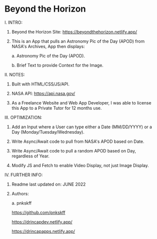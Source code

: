 # Beyond the Horizon

I. INTRO: 

  1. Beyond the Horizon Site: https://beyondthehorizon.netlify.app/

  2. This is an App that pulls an Astronomy Pic of the Day (APOD) from NASA's Archives, App then displays:
  
     a. Astronomy Pic of the Day (APOD).
     
     b. Brief Text to provide Context for the Image.

II. NOTES:

  1. Built with HTML/CSS/JS/API.
  
  2. NASA API: https://api.nasa.gov/
  
  3. As a Freelance Website and Web App Developer, I was able to license this App to a Private Tutor for 12 months use.

III. OPTIMIZATION:

  1. Add an Input where a User can type either a Date (MM/DD/YYYY) or a Day (Monday/Tuesday/Wednesday). 
  
  2. Write Async/Await code to pull from NASA's APOD based on Date.
  
  3. Write Async/Await code to pull a random APOD based on Day, regardless of Year.
  
  4. Modify JS and Fetch to enable Video Display, not just Image Display.

IV. FURTHER INFO:

  1. Readme last updated on: JUNE 2022

  2. Authors:

     a. pnkskff
     
     https://github.com/pnkskff
     
     https://drincapdev.netlify.app/
     
     https://drincapapps.netlify.app/
